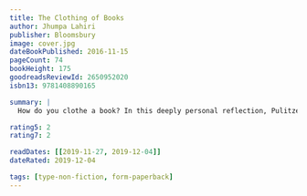 ```yaml
---
title: The Clothing of Books
author: Jhumpa Lahiri
publisher: Bloomsbury
image: cover.jpg
dateBookPublished: 2016-11-15
pageCount: 74
bookHeight: 175
goodreadsReviewId: 2650952020
isbn13: 9781408890165

summary: |
  How do you clothe a book? In this deeply personal reflection, Pulitzer Prize-winning author Jhumpa Lahiri explores the art of the book jacket from the perspectives of both reader and writer. Probing the complex relationships between text and image, author and designer, and art and commerce, Lahiri delves into the role of the uniform; explains what books jackets and design have come to mean to her; and how, sometimes, "the covers become part of me".

rating5: 2
rating7: 2

readDates: [[2019-11-27, 2019-12-04]]
dateRated: 2019-12-04

tags: [type-non-fiction, form-paperback]
---
```

